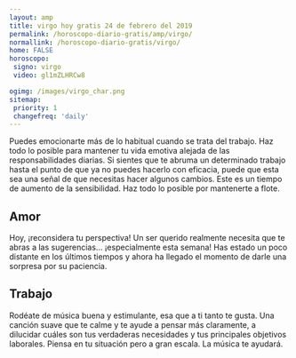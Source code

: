 ```yaml
---
layout: amp
title: virgo hoy gratis 24 de febrero del 2019 
permalink: /horoscopo-diario-gratis/amp/virgo/
normallink: /horoscopo-diario-gratis/virgo/
home: FALSE
horoscopo:
 signo: virgo
 video: gl1mZLHRCw8

ogimg: /images/virgo_char.png
sitemap:
 priority: 1
 changefreq: 'daily'
---
```



Puedes emocionarte más de lo habitual cuando se trata del trabajo. Haz todo lo posible para mantener tu vida emotiva alejada de las responsabilidades diarias. Si sientes que te abruma un determinado trabajo hasta el punto de que ya no puedes hacerlo con eficacia, puede que esta sea una señal de que necesitas hacer algunos cambios. Este es un tiempo de aumento de la sensibilidad. Haz todo lo posible por mantenerte a flote.

## Amor

Hoy, ¡reconsidera tu perspectiva! Un ser querido realmente necesita que te abras a las sugerencias... ¡especialmente esta semana! Has estado un poco distante en los últimos tiempos y ahora ha llegado el momento de darle una sorpresa por su paciencia.

## Trabajo

Rodéate de música buena y estimulante, esa que a ti tanto te gusta. Una canción suave que te calme y te ayude a pensar más claramente, a dilucidar cuáles son tus verdaderas necesidades y tus principales objetivos laborales. Piensa en tu situación pero a gran escala. La música te ayudará.